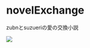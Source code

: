 novelExchange
=============

zubnとsuzueriの愛の交換小説

![](http://www.kensuke.net/blog/archives/images/yamadakun.jpg)
